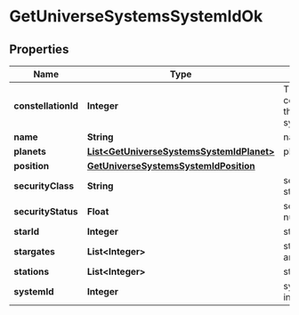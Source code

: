 
# GetUniverseSystemsSystemIdOk

## Properties
Name | Type | Description | Notes
------------ | ------------- | ------------- | -------------
**constellationId** | **Integer** | The constellation this solar system is in | 
**name** | **String** | name string | 
**planets** | [**List&lt;GetUniverseSystemsSystemIdPlanet&gt;**](GetUniverseSystemsSystemIdPlanet.md) | planets array | 
**position** | [**GetUniverseSystemsSystemIdPosition**](GetUniverseSystemsSystemIdPosition.md) |  |  [optional]
**securityClass** | **String** | security_class string |  [optional]
**securityStatus** | **Float** | security_status number | 
**starId** | **Integer** | star_id integer | 
**stargates** | **List&lt;Integer&gt;** | stargates array |  [optional]
**stations** | **List&lt;Integer&gt;** | stations array |  [optional]
**systemId** | **Integer** | system_id integer | 



